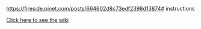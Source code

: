 https://fireside.pinet.com/posts/664602d8c73edf2398d13874# instructions

[Click here to see the wiki](https://github.com/pi-node/instructions/wiki)
